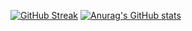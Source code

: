 [![GitHub Streak](https://streak-stats.demolab.com?user=Sheishi1&theme=dark)](https://git.io/streak-stats)
[![Anurag's GitHub stats](https://github-readme-stats.vercel.app/api?username=Sheishi1)](https://github.com/anuraghazra/github-readme-stats)
